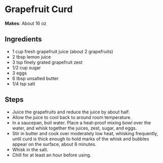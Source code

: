 # Grapefruit Curd

**Makes**: About 16 oz

## Ingredients

 - 1 cup fresh grapefruit juice (about 2 grapefruits)
 - 2 tbsp lemon juice
 - 3 tsp finely grated grapefruit zest
 - 1/2 cup sugar
 - 3 eggs
 - 6 tbsp unsalted butter
 - 1/4 tsp salt

## Steps

 - Juice the grapefruits and reduce the juice by about half.
 - Allow the juice to cool back to around room temperature.
 - In a saucepan, boil water. Place a heat-proof mixing bowl over the water, and whisk together the juices, zest, sugar, and eggs.
 - Stir in butter and cook over moderately low heat, whisking frequently, until curd is thick enough to hold marks of the whisk and bubbles appear on the surface, about 6 minutes.
 - Whisk in the salt.
 - Chill for at least an hour before using.


